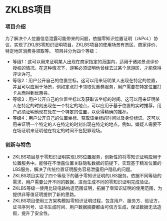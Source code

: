 # ZKLBS项目
### 项目介绍
为了解决个人位置信息泄露可能带来的问题，依据零知识位置证明（zkPoL）协议，实现了ZKLBS零知识证明项目。ZKLBS项目的使用场景有景区、商家评价、特定地区消费券领取等。
项目共分为四个等级：
- 等级1：这可以用来证明某人出现在商家指定的范围内，适用于诸如景点评价授权的情况。在这种情况下，游客必须证明他曾经去过某个旅游区，才能获得评论许可。
- 等级2：用户公开自己的位置坐标。这可以用来证明某人出现在特定的位置，并且可以应用于场景，例如定点打卡领取优惠券服务，用户需要在特定位置打卡从而得到优惠券。
- 等级3：用户公开自己的位置坐标以及获取该坐标的时间。这可以用来证明某人在特定的时刻出现在一个特定的地点，可以应用于基于位置的实时推荐，用户必须证明他现在处在一个特定的位置，以获得精确的推荐。
- 等级4：用户公开自己的位置坐标、获取该坐标的时间以及身份标识。这可以用来证明一个特定的人在特定的时刻出现在特定的地点。例如，嫌疑人需要不在场证明来证明他在特定的时间不在犯罪现场。

### 创新与特色
- ZKLBS项目基于零知识证明实现LBS位置服务，创新性的将零知识证明应用于位置服务中。能够在不泄露位置关联隐私数据的前提下，实现基于精准位置的LBS服务，解决了传统位置证明服务容易泄露用户隐私的问题。
- ZKLBS项目实现了四个等级下的基于零知识证明的LBS服务。依据不同等级的需求，用户需要公开不同的数据，进而生成不同的零知识证明完成验证。
- ZKLBS等级一使用比较电路构造范围证明，拓展了零知识证明的使用范围，为提供非等值证明提供了新的思路。
- ZKLBS项目使用三方架构模拟零知识证明过程，包含用户、服务方、验证方，证书序列号、证书生成时间、用户数据摘要都由可信方生成，保证数据无法造假，提升了安全性。
